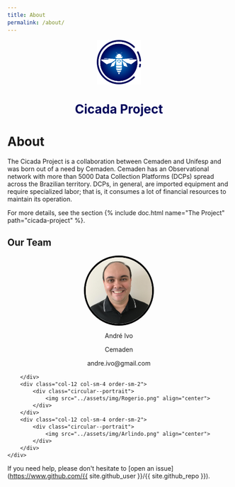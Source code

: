 ```yaml
---
title: About
permalink: /about/
---
```


<p align="center">
	<img src="../assets/img/logo/CemadenLogColor.png" align="center" height="100" width="100">
</p>

<h1 align="center" style="color:#00055B;">Cicada Project</h1>

# About

The Cicada Project is a collaboration between Cemaden and Unifesp and was born out of a need by Cemaden. Cemaden has an Observational network with more than 5000 Data Collection Platforms (DCPs) spread across the Brazilian territory. DCPs, in general, are imported equipment and require specialized labor; that is, it consumes a lot of financial resources to maintain its operation.

For more details, see the section {% include doc.html name="The Project" path="cicada-project" %}.


## Our Team

<style>

.circular--portrait {
  position: relative;
  width: 150px;
  height: 150px;
  overflow: hidden;
  border-radius: 50%;
  border:4px solid #000;
  margin: auto;
}

.circular--portrait img {
  width: 100%;
  height: auto;
}

</style>

<div class="container-fluid">
	<div class="row">
		<div class="col-12 col-sm-4 order-sm-2">
			<div class="circular--portrait">
				<img src="../assets/img/Andre.png" align="center">
			</div>
			<p align="center">
				André Ivo
			</p>
			<p align="center">
				Cemaden
			</p>
			<p align="center">
				andre.ivo@gmail.com
			</p>

		</div>
		<div class="col-12 col-sm-4 order-sm-2">
			<div class="circular--portrait">
				<img src="../assets/img/Rogerio.png" align="center">
			</div>
		</div>
		<div class="col-12 col-sm-4 order-sm-2">
			<div class="circular--portrait">
				<img src="../assets/img/Arlindo.png" align="center">
			</div>
		</div>
	</div>
</div>






If you need help, please don't hesitate to [open an issue](https://www.github.com/{{ site.github_user }}/{{ site.github_repo }}).

